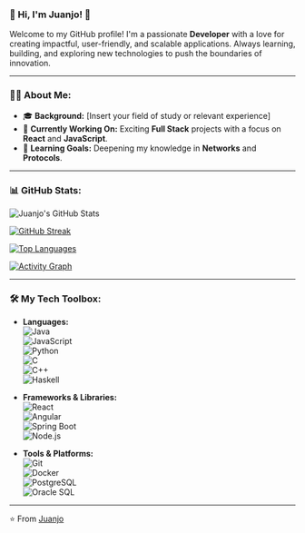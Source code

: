 ### 👋 Hi, I'm Juanjo! 🚀

Welcome to my GitHub profile! I'm a passionate **Developer** with a love for creating impactful, user-friendly, and scalable applications. Always learning, building, and exploring new technologies to push the boundaries of innovation.

---

### 👨‍💻 About Me:
- 🎓 **Background:** [Insert your field of study or relevant experience]
- 💼 **Currently Working On:** Exciting **Full Stack** projects with a focus on **React** and **JavaScript**.
- 🌱 **Learning Goals:** Deepening my knowledge in **Networks** and **Protocols**.

---

### 📊 GitHub Stats:
![Juanjo's GitHub Stats](https://github-readme-stats.vercel.app/api?username=JuanjoRC8&show_icons=true&theme=radical)

[![GitHub Streak](https://streak-stats.demolab.com?user=JuanjoRC8&theme=radical)](https://git.io/streak-stats)

[![Top Languages](https://github-readme-stats.vercel.app/api/top-langs/?username=JuanjoRC8&layout=compact&theme=radical)](https://github.com/anuraghazra/github-readme-stats)

[![Activity Graph](https://github-readme-activity-graph.vercel.app/graph?username=JuanjoRC8&theme=redical)](https://github.com/Ashutosh00710/github-readme-activity-graph)

---

### 🛠️ My Tech Toolbox:
- **Languages:**  
  ![Java](https://img.shields.io/badge/Java-ED8B00?style=for-the-badge&logo=java&logoColor=white)  
  ![JavaScript](https://img.shields.io/badge/JavaScript-323330?style=for-the-badge&logo=javascript&logoColor=F7DF1E)  
  ![Python](https://img.shields.io/badge/Python-3776AB?style=for-the-badge&logo=python&logoColor=white)  
  ![C](https://img.shields.io/badge/C-00599C?style=for-the-badge&logo=c&logoColor=white)  
  ![C++](https://img.shields.io/badge/C++-00599C?style=for-the-badge&logo=c%2B%2B&logoColor=white)  
  ![Haskell](https://img.shields.io/badge/Haskell-5D4F85?style=for-the-badge&logo=haskell&logoColor=white)

- **Frameworks & Libraries:**  
  ![React](https://img.shields.io/badge/React-20232A?style=for-the-badge&logo=react&logoColor=61DAFB)  
  ![Angular](https://img.shields.io/badge/Angular-DD0031?style=for-the-badge&logo=angular&logoColor=white)  
  ![Spring Boot](https://img.shields.io/badge/Spring_Boot-6DB33F?style=for-the-badge&logo=spring&logoColor=white)  
  ![Node.js](https://img.shields.io/badge/Node.js-43853D?style=for-the-badge&logo=node.js&logoColor=white)

- **Tools & Platforms:**  
  ![Git](https://img.shields.io/badge/Git-F05032?style=for-the-badge&logo=git&logoColor=white)  
  ![Docker](https://img.shields.io/badge/Docker-2496ED?style=for-the-badge&logo=docker&logoColor=white)  
  ![PostgreSQL](https://img.shields.io/badge/PostgreSQL-316192?style=for-the-badge&logo=postgresql&logoColor=white)  
  ![Oracle SQL](https://img.shields.io/badge/Oracle_SQL-F80000?style=for-the-badge&logo=oracle&logoColor=white)

---

⭐️ From [Juanjo](https://github.com/JuanjoRC8)
